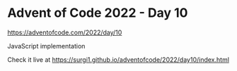# Advent of Code 2022 - Day 10

https://adventofcode.com/2022/day/10

JavaScript implementation

Check it live at https://surgi1.github.io/adventofcode/2022/day10/index.html